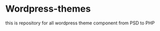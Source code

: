 Wordpress-themes
================

this is repository for all wordpress theme component from PSD to PHP
